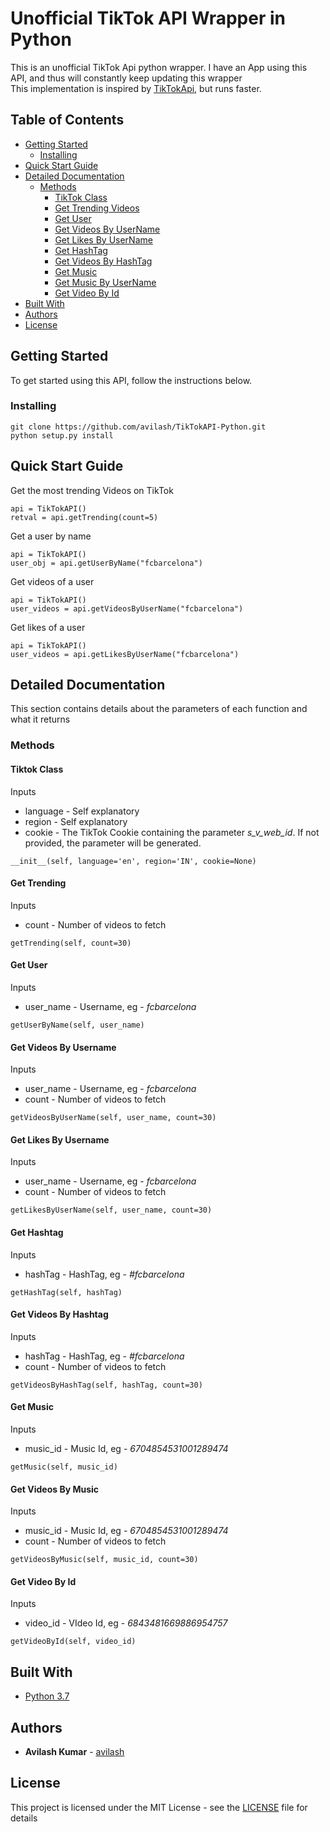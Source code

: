 
# Unofficial TikTok API Wrapper in Python

This is an unofficial TikTok Api python wrapper. I have an App using this API, and thus will constantly keep updating this wrapper  
This implementation is inspired by [TikTokApi](https://github.com/davidteather/TikTok-Api/), but runs faster.  


## Table of Contents
- [Getting Started](#getting-started)
    - [Installing](#installing)
- [Quick Start Guide](#quick-start-guide)
- [Detailed Documentation](#detailed-documentation)
    - [Methods](#methods)
        - [TikTok Class](#tiktok-class)
        - [Get Trending Videos](#get-trending)
        - [Get User](#get-user)
        - [Get Videos By UserName](#get-videos-by-username)
        - [Get Likes By UserName](#get-likes-by-username)
        - [Get HashTag](#get-hashtag)
        - [Get Videos By HashTag](#get-videos-by-hashtag)
        - [Get Music](#get-music)
        - [Get Music By UserName](#get-videos-by-music)
        - [Get Video By Id](#get-video-by-id)
- [Built With](#built-with)
- [Authors](#authors)
- [License](#license)

## Getting Started

To get started using this API, follow the instructions below.

### Installing
```
git clone https://github.com/avilash/TikTokAPI-Python.git
python setup.py install
```

## Quick Start Guide
Get the most trending Videos on TikTok
```
api = TikTokAPI()
retval = api.getTrending(count=5)
```
Get a user by name
```
api = TikTokAPI()
user_obj = api.getUserByName("fcbarcelona")
```
Get videos of a user
```
api = TikTokAPI()
user_videos = api.getVideosByUserName("fcbarcelona")
```
Get likes of a user
```
api = TikTokAPI()
user_videos = api.getLikesByUserName("fcbarcelona")
```

## Detailed Documentation
This section contains details about the parameters of each function and what it returns

### Methods

#### Tiktok Class
Inputs
* language - Self explanatory
* region - Self explanatory
* cookie - The TikTok Cookie containing the parameter <em>s_v_web_id</em>. If not provided, the parameter will be generated.

```buildoutcfg
__init__(self, language='en', region='IN', cookie=None)
```

#### Get Trending
Inputs
* count - Number of videos to fetch  

```buildoutcfg
getTrending(self, count=30)
```

#### Get User
Inputs
* user_name - Username, eg - <em>fcbarcelona</em>

```buildoutcfg
getUserByName(self, user_name)
```

#### Get Videos By Username
Inputs
* user_name - Username, eg - <em>fcbarcelona</em>
* count - Number of videos to fetch

```buildoutcfg
getVideosByUserName(self, user_name, count=30)
```

#### Get Likes By Username
Inputs
* user_name - Username, eg - <em>fcbarcelona</em>
* count - Number of videos to fetch

```buildoutcfg
getLikesByUserName(self, user_name, count=30)
```

#### Get Hashtag
Inputs
* hashTag - HashTag, eg - <em>#fcbarcelona</em>

```buildoutcfg
getHashTag(self, hashTag)
```

#### Get Videos By Hashtag
Inputs
* hashTag - HashTag, eg - <em>#fcbarcelona</em>
* count - Number of videos to fetch

```buildoutcfg
getVideosByHashTag(self, hashTag, count=30)
```

#### Get Music
Inputs
* music_id - Music Id, eg - <em>6704854531001289474</em>

```buildoutcfg
getMusic(self, music_id)
```

#### Get Videos By Music
Inputs
* music_id - Music Id, eg - <em>6704854531001289474</em>
* count - Number of videos to fetch

```buildoutcfg
getVideosByMusic(self, music_id, count=30)
```

#### Get Video By Id
Inputs
* video_id - VIdeo Id, eg - <em>6843481669886954757</em>

```buildoutcfg
getVideoById(self, video_id)
```

## Built With

* [Python 3.7](https://www.python.org/)

## Authors

* **Avilash Kumar** - [avilash](https://github.com/avilash)

## License

This project is licensed under the MIT License - see the [LICENSE](LICENSE) file for details

